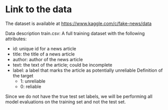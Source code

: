 # Link to the data
The dataset is available at 
https://www.kaggle.com/c/fake-news/data

Data description
train.csv: A full training dataset with the following attributes:

- id: unique id for a news article
- title: the title of a news article
- author: author of the news article
- text: the text of the article; could be incomplete
- label: a label that marks the article as potentially unreliable
Definition of the target
  - 1: unreliable
  - 0: reliable

Since we do not have the true test set labels, we will be performing 
all model evaluations on the training set and not the test set.
